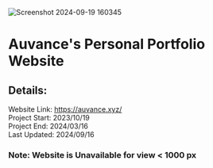 ![Screenshot 2024-09-19 160345](https://github.com/user-attachments/assets/71d511e8-69bc-4d23-aebf-8de91ba35a20)

# Auvance's Personal Portfolio Website
## Details: 
Website Link: https://auvance.xyz/ <br>
Project Start: 2023/10/19 <br>
Project End: 2024/03/16 <br>
Last Updated: 2024/09/16

### Note: Website is Unavailable for view < 1000 px
